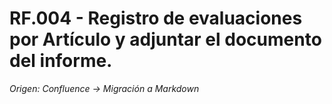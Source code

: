 # RF.004 - Registro de evaluaciones por Artículo y adjuntar el documento del informe.

_Origen: Confluence → Migración a Markdown_

